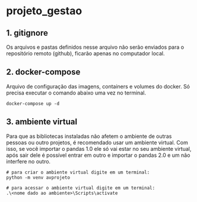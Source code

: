 # projeto_gestao

## 1. gitignore
Os arquivos e pastas definidos nesse arquivo não serão enviados para o repositório remoto (github), ficarão apenas no computador local.
## 2. docker-compose
Arquivo de configuração das imagens, containers e volumes do docker. Só precisa executar o comando abaixo uma vez no terminal.
```
docker-compose up -d
```
## 3. ambiente virtual
Para que as bibliotecas instaladas não afetem o ambiente de outras pessoas ou outro projetos, é recomendado usar um ambiente virtual. Com isso, se você importar o pandas 1.0 ele só vai estar no seu ambiente virtual, após sair dele é possível entrar em outro e importar o pandas 2.0 e um não interfere no outro.
```
# para criar o ambiente virtual digite em um terminal:
python -m venv avprojeto

# para acessar o ambiente virtual digite em um terminal:
.\<nome dado ao ambiente>\Scripts\activate
```